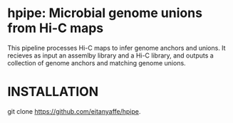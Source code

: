 # hpipe: Microbial genome unions from Hi-C maps

This pipeline processes Hi-C maps to infer genome anchors and unions. It recieves as input an assemlby library and a Hi-C library, and outputs a collection of genome anchors and matching genome unions.

# INSTALLATION

git clone https://github.com/eitanyaffe/hpipe.
